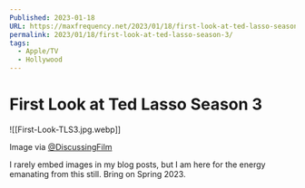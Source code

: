 ```yaml
---
Published: 2023-01-18
URL: https://maxfrequency.net/2023/01/18/first-look-at-ted-lasso-season-3/
permalink: 2023/01/18/first-look-at-ted-lasso-season-3/
tags:
  - Apple/TV
  - Hollywood
---
```

# First Look at Ted Lasso Season 3

![[First-Look-TLS3.jpg.webp]]

Image via [@DiscussingFilm](https://twitter.com/DiscussingFilm/status/1615831785459392547)

I rarely embed images in my blog posts, but I am here for the energy emanating from this still. Bring on Spring 2023.